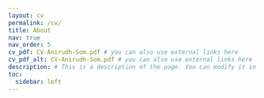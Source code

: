 ```yaml
---
layout: cv
permalink: /cv/
title: About
nav: true
nav_order: 5
cv_pdf: CV-Anirudh-Som.pdf # you can also use external links here
cv_pdf_alt: CV-Anirudh-Som.pdf # you can also use external links here
description: # This is a description of the page. You can modify it in '_pages/cv.md'. You can also change or remove the top pdf download button.
toc:
  sidebar: left
---
```

